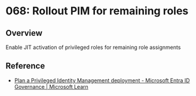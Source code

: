 # 068: Rollout PIM for remaining roles

## Overview

Enable JIT activation of privileged roles for remaining role assignments

## Reference

* [Plan a Privileged Identity Management deployment - Microsoft Entra ID Governance | Microsoft Learn](https://learn.microsoft.com/en-us/entra/id-governance/privileged-identity-management/pim-deployment-plan)
